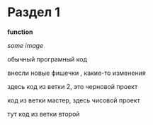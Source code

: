# Раздел 1

**function**

*some image*

обычный програмный код

внесли новые фишечки , какие-то изменения 

здесь код из ветки 2, это черновой проект

код из ветки мастер, здесь чисовой проект

тут код из ветки второй
